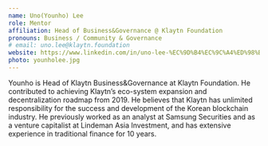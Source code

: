 ```yaml
---
name: Uno(Younho) Lee
role: Mentor
affiliation: Head of Business&Governance @ Klaytn Foundation
pronouns: Business / Community & Governance
# email: uno.lee@klaytn.foundation
website: https://www.linkedin.com/in/uno-lee-%EC%9D%B4%EC%9C%A4%ED%98%B8-190a42105/
photo: younholee.jpg
---
```


Younho is Head of Klaytn Business&Governance at Klaytn Foundation. He contributed to achieving Klaytn’s eco-system expansion and decentralization roadmap from 2019. He believes that Klaytn has unlimited responsibility for the success and development of the Korean blockchain industry. He previously worked as an analyst at Samsung Securities and as a venture capitalist at Lindeman Asia Investment, and has extensive experience in traditional finance for 10 years.
